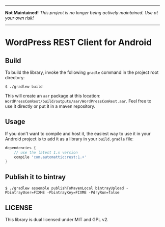 * * *

**Not Maintained!**
*This project is no longer being actively maintained. Use at your own risk!*

* * *

# WordPress REST Client for Android

## Build

To build the library, invoke the following `gradle` command in the project root directory:

    $ ./gradlew build

This will create an `aar` package at this location: `WordPressComRest/build/outputs/aar/WordPressComRest.aar`. Feel free to use it directly or put it in a maven repository.

## Usage

If you don't want to compile and host it, the easiest way to use it in your Android project is to add it as a library in your `build.gradle` file:

```groovy
dependencies {
    // use the latest 1.x version
    compile 'com.automattic:rest:1.+'
}
```

## Publish it to bintray

```shell
$ ./gradlew assemble publishToMavenLocal bintrayUpload -PbintrayUser=FIXME -PbintrayKey=FIXME -PdryRun=false
```

## LICENSE

This library is dual licensed under MIT and GPL v2.
